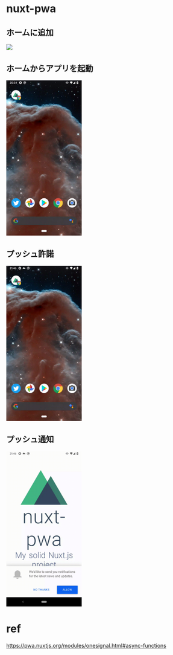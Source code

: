 # nuxt-pwa

## ホームに追加

<img src="https://github.com/shts/nuxt-pwa-push/blob/master/static/record-1.gif?raw=true" width=200>

## ホームからアプリを起動

<img src="https://github.com/shts/nuxt-pwa-push/blob/master/static/record-2.gif?raw=true" width=200>

## プッシュ許諾

<img src="https://github.com/shts/nuxt-pwa-push/blob/master/static/record-3.gif?raw=true" width=200>

## プッシュ通知

<img src="https://github.com/shts/nuxt-pwa-push/blob/master/static/record-4.gif?raw=true" width=200>

# ref

https://pwa.nuxtjs.org/modules/onesignal.html#async-functions

